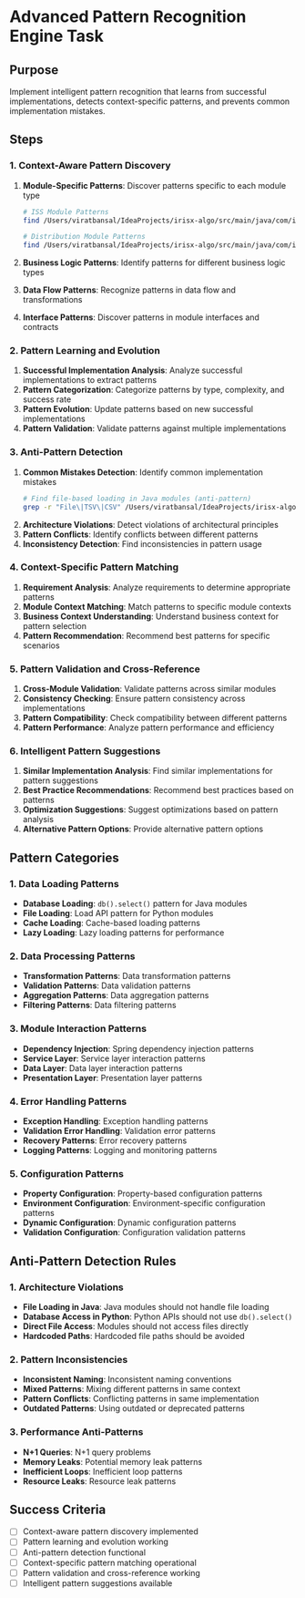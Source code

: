 # Advanced Pattern Recognition Engine Task

## Purpose

Implement intelligent pattern recognition that learns from successful implementations, detects context-specific patterns, and prevents common implementation mistakes.

## Steps

### 1. Context-Aware Pattern Discovery

1. **Module-Specific Patterns**: Discover patterns specific to each module type

   ```bash
   # ISS Module Patterns
   find /Users/viratbansal/IdeaProjects/irisx-algo/src/main/java/com/increff/irisx/module/iss -name "*.java" | xargs grep -l "db().select"

   # Distribution Module Patterns
   find /Users/viratbansal/IdeaProjects/irisx-algo/src/main/java/com/increff/irisx/module/distribution -name "*.java" | xargs grep -l "db().select"
   ```

2. **Business Logic Patterns**: Identify patterns for different business logic types
3. **Data Flow Patterns**: Recognize patterns in data flow and transformations
4. **Interface Patterns**: Discover patterns in module interfaces and contracts

### 2. Pattern Learning and Evolution

1. **Successful Implementation Analysis**: Analyze successful implementations to extract patterns
2. **Pattern Categorization**: Categorize patterns by type, complexity, and success rate
3. **Pattern Evolution**: Update patterns based on new successful implementations
4. **Pattern Validation**: Validate patterns against multiple implementations

### 3. Anti-Pattern Detection

1. **Common Mistakes Detection**: Identify common implementation mistakes
   ```bash
   # Find file-based loading in Java modules (anti-pattern)
   grep -r "File\|TSV\|CSV" /Users/viratbansal/IdeaProjects/irisx-algo/src/main/java/com/increff/irisx/module/ | head -10
   ```
2. **Architecture Violations**: Detect violations of architectural principles
3. **Pattern Conflicts**: Identify conflicts between different patterns
4. **Inconsistency Detection**: Find inconsistencies in pattern usage

### 4. Context-Specific Pattern Matching

1. **Requirement Analysis**: Analyze requirements to determine appropriate patterns
2. **Module Context Matching**: Match patterns to specific module contexts
3. **Business Context Understanding**: Understand business context for pattern selection
4. **Pattern Recommendation**: Recommend best patterns for specific scenarios

### 5. Pattern Validation and Cross-Reference

1. **Cross-Module Validation**: Validate patterns across similar modules
2. **Consistency Checking**: Ensure pattern consistency across implementations
3. **Pattern Compatibility**: Check compatibility between different patterns
4. **Pattern Performance**: Analyze pattern performance and efficiency

### 6. Intelligent Pattern Suggestions

1. **Similar Implementation Analysis**: Find similar implementations for pattern suggestions
2. **Best Practice Recommendations**: Recommend best practices based on patterns
3. **Optimization Suggestions**: Suggest optimizations based on pattern analysis
4. **Alternative Pattern Options**: Provide alternative pattern options

## Pattern Categories

### 1. Data Loading Patterns

- **Database Loading**: `db().select()` pattern for Java modules
- **File Loading**: Load API pattern for Python modules
- **Cache Loading**: Cache-based loading patterns
- **Lazy Loading**: Lazy loading patterns for performance

### 2. Data Processing Patterns

- **Transformation Patterns**: Data transformation patterns
- **Validation Patterns**: Data validation patterns
- **Aggregation Patterns**: Data aggregation patterns
- **Filtering Patterns**: Data filtering patterns

### 3. Module Interaction Patterns

- **Dependency Injection**: Spring dependency injection patterns
- **Service Layer**: Service layer interaction patterns
- **Data Layer**: Data layer interaction patterns
- **Presentation Layer**: Presentation layer patterns

### 4. Error Handling Patterns

- **Exception Handling**: Exception handling patterns
- **Validation Error Handling**: Validation error patterns
- **Recovery Patterns**: Error recovery patterns
- **Logging Patterns**: Logging and monitoring patterns

### 5. Configuration Patterns

- **Property Configuration**: Property-based configuration patterns
- **Environment Configuration**: Environment-specific configuration patterns
- **Dynamic Configuration**: Dynamic configuration patterns
- **Validation Configuration**: Configuration validation patterns

## Anti-Pattern Detection Rules

### 1. Architecture Violations

- **File Loading in Java**: Java modules should not handle file loading
- **Database Access in Python**: Python APIs should not use `db().select()`
- **Direct File Access**: Modules should not access files directly
- **Hardcoded Paths**: Hardcoded file paths should be avoided

### 2. Pattern Inconsistencies

- **Inconsistent Naming**: Inconsistent naming conventions
- **Mixed Patterns**: Mixing different patterns in same context
- **Pattern Conflicts**: Conflicting patterns in same implementation
- **Outdated Patterns**: Using outdated or deprecated patterns

### 3. Performance Anti-Patterns

- **N+1 Queries**: N+1 query problems
- **Memory Leaks**: Potential memory leak patterns
- **Inefficient Loops**: Inefficient loop patterns
- **Resource Leaks**: Resource leak patterns

## Success Criteria

- [ ] Context-aware pattern discovery implemented
- [ ] Pattern learning and evolution working
- [ ] Anti-pattern detection functional
- [ ] Context-specific pattern matching operational
- [ ] Pattern validation and cross-reference working
- [ ] Intelligent pattern suggestions available
